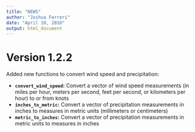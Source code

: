 ```yaml
---
title: "NEWS"
author: "Joshua Ferreri"
date: "April 10, 2016"
output: html_document
---
```


# Version 1.2.2

Added new functions to convert wind speed and precipitation:

- **`convert_wind_speed`:** Convert a vector of wind speed measurements (in miles per hour, meters per second, feet per second, or kilometers per hour) to or from knots
- **`inches_to_metric`:** Convert a vector of precipitation measurements in inches to measures in metric units (millimeters or centimeters)
- **`metric_to_inches`:** Convert a vector of precipitation measurements in metric units to measures in inches

